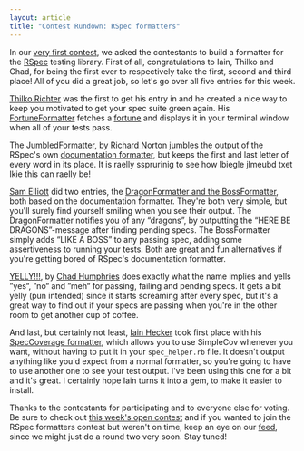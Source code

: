 ```yaml
---
layout: article
title: "Contest Rundown: RSpec formatters"
---
```


In our [very first contest](http://codebrawl.com/contests/rspec-formatters), we asked the contestants to build a formatter for the [RSpec](http://relishapp.com/rspec) testing library. First of all, congratulations to Iain, Thilko and Chad, for being the first ever to respectively take the first, second and third place! All of you did a great job, so let's go over all five entries for this week.

[Thilko Richter](http://codebrawl.com/users/blackhacker) was the first to get his entry in and he created a nice way to keep you motivated to get your spec suite green again. His [FortuneFormatter](http://codebrawl.com/contests/rspec-formatters#blackhacker) fetches a [fortune](http://brenocon.com/fortune.cgi) and displays it in your terminal window when all of your tests pass.

The [JumbledFormatter](http://codebrawl.com/contests/rspec-formatters#rwtnorton), by [Richard Norton](http://codebrawl.com/users/rwtnorton) jumbles the output of the RSpec's own [documentation formatter](https://github.com/rspec/rspec-core/blob/master/lib/rspec/core/formatters/documentation_formatter.rb), but keeps the first and last letter of every word in its place. It is raelly ssprurinig to see how lbiegle jlmeubd txet lkie this can raelly be!

[Sam Elliott](http://codebrawl.com/users/lenary) did two entries, the [DragonFormatter and the BossFormatter](http://codebrawl.com/contests/rspec-formatters#lenary), both based on the documentation formatter. They're both very simple, but you'll surely find yourself smiling when you see their output. The DragonFormatter notifies you of any &ldquo;dragons&rdquo;, by outputting the &ldquo;HERE BE DRAGONS&rdquo;-message after finding pending specs. The BossFormatter simply adds &ldquo;LIKE A BOSS&rdquo; to any passing spec, adding some assertiveness to running your tests. Both are great and fun alternatives if you're getting bored of RSpec's documentation formatter.

[YELLY!!!](http://codebrawl.com/contests/rspec-formatters#spicycode), by [Chad Humphries](http://codebrawl.com/users/spicycode) does exactly what the name implies and yells &rdquo;yes&ldquo;, &rdquo;no&ldquo; and &rdquo;meh&ldquo; for passing, failing and pending specs. It gets a bit yelly (pun intended) since it starts screaming after every spec, but it's a great way to find out if your specs are passing when you're in the other room to get another cup of coffee.

And last, but certainly not least, [Iain Hecker](http://codebrawl.com/users/iain) took first place with his [SpecCoverage formatter](http://codebrawl.com/contests/rspec-formatters#iain), which allows you to use SimpleCov whenever you want, without having to put it in your `spec_helper.rb` file. It doesn't output anything like you'd expect from a normal formatter, so you're going to have to use another one to see your test output. I've been using this one for a bit and it's great. I certainly hope Iain turns it into a gem, to make it easier to install.

Thanks to the contestants for participating and to everyone else for voting. Be sure to check out [this week's open contest](http://codebrawl.com) and if you wanted to join the RSpec formatters contest but weren't on time, keep an eye on our [feed](http://feeds.feedburner.com/codebrawl), since we might just do a round two very soon. Stay tuned!
